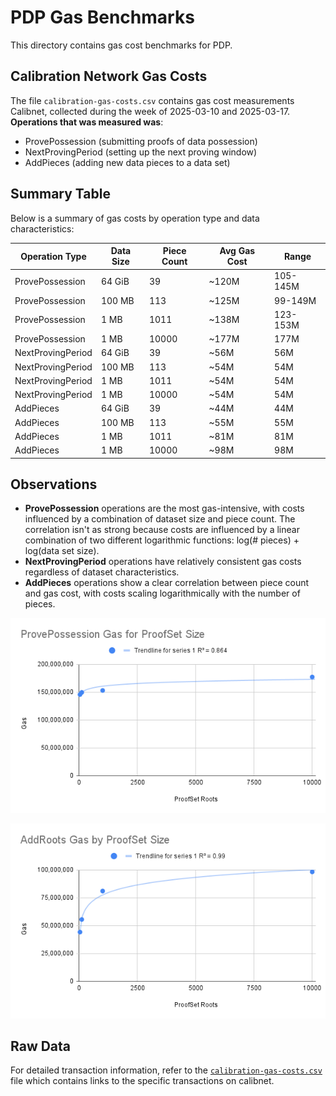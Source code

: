# PDP Gas Benchmarks

This directory contains gas cost benchmarks for PDP.

## Calibration Network Gas Costs

The file `calibration-gas-costs.csv` contains gas cost measurements Calibnet, collected during the week of 2025-03-10 and 2025-03-17. **Operations that was measured was**: 
  - ProvePossession (submitting proofs of data possession)
  - NextProvingPeriod (setting up the next proving window)
  - AddPieces (adding new data pieces to a data set)

## Summary Table

Below is a summary of gas costs by operation type and data characteristics:

| Operation Type | Data Size | Piece Count | Avg Gas Cost | Range |
|---------------|-----------|------------|-------------|-------|
| ProvePossession | 64 GiB | 39 | ~120M | 105-145M |
| ProvePossession | 100 MB | 113 | ~125M | 99-149M |
| ProvePossession | 1 MB | 1011 | ~138M | 123-153M |
| ProvePossession | 1 MB | 10000 | ~177M | 177M |
| NextProvingPeriod | 64 GiB | 39 | ~56M | 56M |
| NextProvingPeriod | 100 MB | 113 | ~54M | 54M |
| NextProvingPeriod | 1 MB | 1011 | ~54M | 54M |
| NextProvingPeriod | 1 MB | 10000 | ~54M | 54M |
| AddPieces | 64 GiB | 39 | ~44M | 44M |
| AddPieces | 100 MB | 113 | ~55M | 55M |
| AddPieces | 1 MB | 1011 | ~81M | 81M |
| AddPieces | 1 MB | 10000 | ~98M | 98M |

## Observations

- **ProvePossession** operations are the most gas-intensive, with costs influenced by a combination of dataset size and piece count. The correlation isn't as strong because costs are influenced by a linear combination of two different logarithmic functions: log(# pieces) + log(data set size).
- **NextProvingPeriod** operations have relatively consistent gas costs regardless of dataset characteristics.
- **AddPieces** operations show a clear correlation between piece count and gas cost, with costs scaling logarithmically with the number of pieces.

![ProvePossession Gas for DataSet Size](ProvePosession%20Gas%20by%20ProofSet%20Size.png)

![AddPieces Gas by DataSet Size](AddRoots%20Gas%20by%20ProofSet%20Size.png)

## Raw Data

For detailed transaction information, refer to the [`calibration-gas-costs.csv`](calibration-gas-costs.csv) file which contains links to the specific transactions on calibnet. 